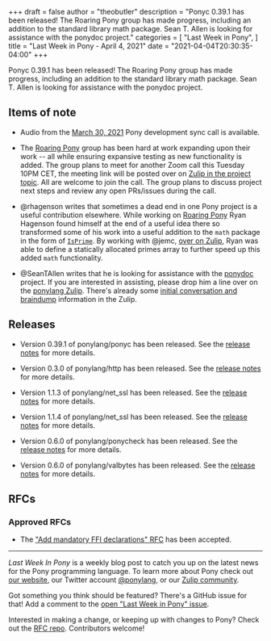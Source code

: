 +++
draft = false
author = "theobutler"
description = "Ponyc 0.39.1 has been released! The Roaring Pony group has made progress, including an addition to the standard library math package. Sean T. Allen is looking for assistance with the ponydoc project."
categories = [
    "Last Week in Pony",
]
title = "Last Week in Pony - April 4, 2021"
date = "2021-04-04T20:30:35-04:00"
+++

Ponyc 0.39.1 has been released! The Roaring Pony group has made progress, including an addition to the standard library math package. Sean T. Allen is looking for assistance with the ponydoc project.

<!--more-->

## Items of note

- Audio from the [March 30, 2021](https://sync-recordings.ponylang.io/r/2021_03_30.m4a) Pony development sync call is available.

- The [Roaring Pony](https://github.com/salty-blue-mango/roaring-pony) group has been hard at work expanding upon their work -- all while ensuring expansive testing as new functionality is added. The group plans to meet for another Zoom call this Tuesday 10PM CET, the meeting link will be posted over on [Zulip in the project topic](https://ponylang.zulipchat.com/#narrow/stream/190363-projects/topic/RoaringBitmap). All are welcome to join the call. The group plans to discuss project next steps and review any open PRs/issues during the call.

- @rhagenson writes that sometimes a dead end in one Pony project is a useful contribution elsewhere. While working on [Roaring Pony](https://github.com/salty-blue-mango/roaring-pony) Ryan Hagenson found himself at the end of a useful idea there so transformed some of his work into a useful addition to the `math` package in the form of [`IsPrime`](https://github.com/ponylang/ponyc/pull/3738). By working with @jemc, [over on Zulip](https://ponylang.zulipchat.com/#narrow/stream/189985-beginner-help/topic/Static.20memory.20allocation.3F), Ryan was able to define a statically allocated primes array to further speed up this added `math` functionality.

- @SeanTAllen writes that he is looking for assistance with the [ponydoc](https://github.com/ponylang/ponydoc) project. If you are interested in assisting, please drop him a line over on the [ponylang Zulip](https://ponylang.zulipchat.com/). There's already some [initial conversation and braindump](https://ponylang.zulipchat.com/#narrow/stream/190363-projects/topic/ponydoc) information in the Zulip.

## Releases

- Version 0.39.1 of ponylang/ponyc has been released.
See the [release notes](https://github.com/ponylang/ponyc/releases/tag/0.39.1) for more details.

- Version 0.3.0 of ponylang/http has been released.
See the [release notes](https://github.com/ponylang/http/releases/tag/0.3.0) for more details.

- Version 1.1.3 of ponylang/net_ssl has been released.
See the [release notes](https://github.com/ponylang/net_ssl/releases/tag/1.1.3) for more details.

- Version 1.1.4 of ponylang/net_ssl has been released.
See the [release notes](https://github.com/ponylang/net_ssl/releases/tag/1.1.4) for more details.

- Version 0.6.0 of ponylang/ponycheck has been released.
See the [release notes](https://github.com/ponylang/ponycheck/releases/tag/0.6.0) for more details.

- Version 0.6.0 of ponylang/valbytes has been released.
See the [release notes](https://github.com/ponylang/valbytes/releases/tag/0.6.0) for more details.

## RFCs

### Approved RFCs

- The ["Add mandatory FFI declarations" RFC](https://github.com/ponylang/rfcs/pull/184) has been accepted.

---

_Last Week In Pony_ is a weekly blog post to catch you up on the latest news for the Pony programming language. To learn more about Pony check out [our website](https://ponylang.io), our Twitter account [@ponylang](https://twitter.com/ponylang), or our [Zulip community](https://ponylang.zulipchat.com).

Got something you think should be featured? There's a GitHub issue for that! Add a comment to the [open "Last Week in Pony" issue](https://github.com/ponylang/ponylang.github.io/issues?q=is%3Aissue+is%3Aopen+label%3Alast-week-in-pony).

Interested in making a change, or keeping up with changes to Pony? Check out the [RFC repo](https://github.com/ponylang/rfcs). Contributors welcome!
